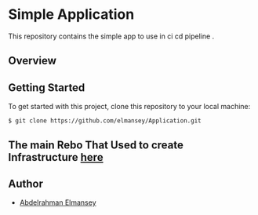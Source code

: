 # Simple Application

This repository contains the simple app to use in ci cd pipeline .


## Overview


## Getting Started

To get started with this project, clone this repository to your local machine:

```
$ git clone https://github.com/elmansey/Application.git
```


## The main Rebo That Used to create Infrastructure  [here](https://github.com/elmansey/Infrastructure)


## Author
- [Abdelrahman Elmansey ](https://www.linkedin.com/in/abdelrahman-elmansey/)
